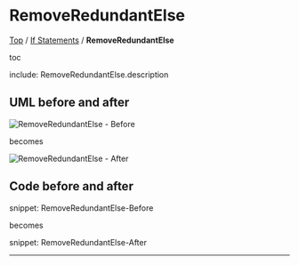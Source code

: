# RemoveRedundantElse

[Top](../) / [If Statements](.) / **RemoveRedundantElse**

toc

include: RemoveRedundantElse.description

## UML before and after

![RemoveRedundantElse - Before](../../uml/Before/IfStatements/RemoveRedundantElse.svg?raw=true)

becomes

![RemoveRedundantElse - After](../../uml/After/IfStatements/RemoveRedundantElse.svg?raw=true)

## Code before and after

snippet: RemoveRedundantElse-Before

becomes

snippet: RemoveRedundantElse-After

-----

